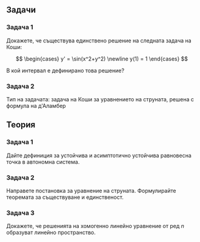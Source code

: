 ## Задачи

### Задача 1

Докажете, че съществува единствено решение на следната задача на Коши:

$$
\begin{cases}
y' = \sin(x^2+y^2) \newline
y(1) = 1
\end{cases}
$$

В кой интервал е дефинирано това решение?

### Задача 2

Тип на задачата: задача на Коши за уравнението на струната, решенa с формула на д'Аламбер

## Теория

### Задача 1

Дайте дефиниция за устойчива и асимптотично устойчива равновесна точка в автономна система.

### Задача 2

Направете постановка за уравнение на струната. Формулирайте теоремата за съществуване и единственост.

### Задача 3

Докажете, че решенията на хомогенно линейно уравнение от ред $n$ образуват линейно пространство.